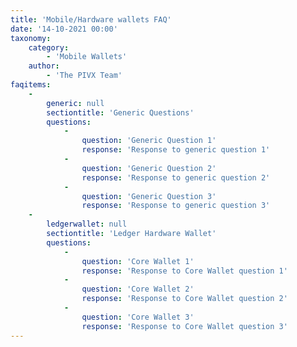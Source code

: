 ```yaml
---
title: 'Mobile/Hardware wallets FAQ'
date: '14-10-2021 00:00'
taxonomy:
    category:
        - 'Mobile Wallets'
    author:
        - 'The PIVX Team'
faqitems:
    -
        generic: null
        sectiontitle: 'Generic Questions'
        questions:
            -
                question: 'Generic Question 1'
                response: 'Response to generic question 1'
            -
                question: 'Generic Question 2'
                response: 'Response to generic question 2'
            -
                question: 'Generic Question 3'
                response: 'Response to generic question 3'
    -
        ledgerwallet: null
        sectiontitle: 'Ledger Hardware Wallet'
        questions:
            -
                question: 'Core Wallet 1'
                response: 'Response to Core Wallet question 1'
            -
                question: 'Core Wallet 2'
                response: 'Response to Core Wallet question 2'
            -
                question: 'Core Wallet 3'
                response: 'Response to Core Wallet question 3'
---
```



